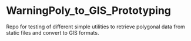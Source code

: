 # WarningPoly_to_GIS_Prototyping
Repo for testing of different simple utilities to retrieve polygonal data from static files and convert to GIS formats. 
